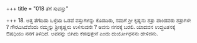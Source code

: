 +++
title = "018 ತೆಗೆ ಸುವಸ್ತು"

+++
18. ಅತ್ತ ತೆಗೆದಿಡು ಒಳ್ಳೆಯ ಒಡವೆ ವಸ್ತುಗಳನ್ನು ಕೊಡದಿರು, ನಮಗೆ ಶ್ರೀ ಕೃಷ್ಣನು ಶತ್ರು ಪಾಂಡವರು ಶತ್ರುಗಳೇ ? ಗೌರವಿಸಿದೆವೆಂದು ನಮ್ಮನ್ನು ಶ್ರೀಕೃಷ್ಣನು ಉಳಿಸುವನೇ ? ಅವನು ನಗರಕ್ಕೆ ಬರಲಿ. ಯಾದವನ ಉದ್ಧಟತನಕ್ಕೆ ಔಷಧಿಯು ನನಗೆ ತಿಳಿದಿದೆ. ಅವನನ್ನು ಬಿಗಿದು ಕೆಡವುತ್ತೇನೆ ಎಂದು ದುರ್ಯೋಧನನು ಹೇಳಿದನು.